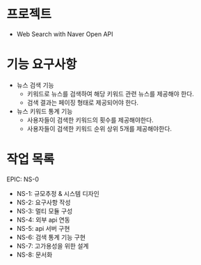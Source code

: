 # 프로젝트
- Web Search with Naver Open API

# 기능 요구사항
- 뉴스 검색 기능
  - 키워드로 뉴스를 검색하여 해당 키워드 관련 뉴스를 제공해야 한다.
  - 검색 결과는 페이징 형태로 제공되어야 한다.
- 뉴스 키워드 통계 기능
  - 사용자들이 검색한 키워드의 횟수를 제공해야한다.
  - 사용자들이 검색한 키워드 순위 상위 5개를 제공해야한다.

# 작업 목록
EPIC: NS-0
- NS-1: 규모추정 & 시스템 디자인
- NS-2: 요구사항 작성
- NS-3: 멀티 모듈 구성
- NS-4: 외부 api 연동
- NS-5: api 서버 구현
- NS-6: 검색 통계 기능 구현
- NS-7: 고가용성을 위한 설계
- NS-8: 문서화